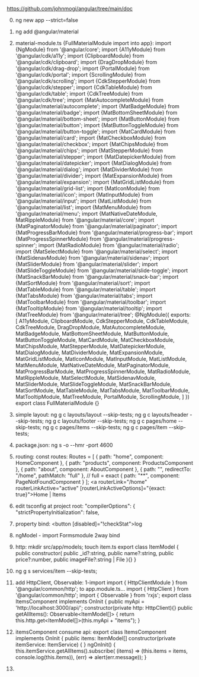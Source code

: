 https://github.com/johnmogi/angular/tree/main/doc

0. ng new app --strict=false
0. ng add @angular/material
0. material-module.ts {FullMaterialModule import into app}:
import {NgModule} from '@angular/core';
import {A11yModule} from '@angular/cdk/a11y';
import {ClipboardModule} from '@angular/cdk/clipboard';
import {DragDropModule} from '@angular/cdk/drag-drop';
import {PortalModule} from '@angular/cdk/portal';
import {ScrollingModule} from '@angular/cdk/scrolling';
import {CdkStepperModule} from '@angular/cdk/stepper';
import {CdkTableModule} from '@angular/cdk/table';
import {CdkTreeModule} from '@angular/cdk/tree';
import {MatAutocompleteModule} from '@angular/material/autocomplete';
import {MatBadgeModule} from '@angular/material/badge';
import {MatBottomSheetModule} from '@angular/material/bottom-sheet';
import {MatButtonModule} from '@angular/material/button';
import {MatButtonToggleModule} from '@angular/material/button-toggle';
import {MatCardModule} from '@angular/material/card';
import {MatCheckboxModule} from '@angular/material/checkbox';
import {MatChipsModule} from '@angular/material/chips';
import {MatStepperModule} from '@angular/material/stepper';
import {MatDatepickerModule} from '@angular/material/datepicker';
import {MatDialogModule} from '@angular/material/dialog';
import {MatDividerModule} from '@angular/material/divider';
import {MatExpansionModule} from '@angular/material/expansion';
import {MatGridListModule} from '@angular/material/grid-list';
import {MatIconModule} from '@angular/material/icon';
import {MatInputModule} from '@angular/material/input';
import {MatListModule} from '@angular/material/list';
import {MatMenuModule} from '@angular/material/menu';
import {MatNativeDateModule, MatRippleModule} from '@angular/material/core';
import {MatPaginatorModule} from '@angular/material/paginator';
import {MatProgressBarModule} from '@angular/material/progress-bar';
import {MatProgressSpinnerModule} from '@angular/material/progress-spinner';
import {MatRadioModule} from '@angular/material/radio';
import {MatSelectModule} from '@angular/material/select';
import {MatSidenavModule} from '@angular/material/sidenav';
import {MatSliderModule} from '@angular/material/slider';
import {MatSlideToggleModule} from '@angular/material/slide-toggle';
import {MatSnackBarModule} from '@angular/material/snack-bar';
import {MatSortModule} from '@angular/material/sort';
import {MatTableModule} from '@angular/material/table';
import {MatTabsModule} from '@angular/material/tabs';
import {MatToolbarModule} from '@angular/material/toolbar';
import {MatTooltipModule} from '@angular/material/tooltip';
import {MatTreeModule} from '@angular/material/tree';
@NgModule({
  exports: [
    A11yModule,
    ClipboardModule,
    CdkStepperModule,
    CdkTableModule,
    CdkTreeModule,
    DragDropModule,
    MatAutocompleteModule,
    MatBadgeModule,
    MatBottomSheetModule,
    MatButtonModule,
    MatButtonToggleModule,
    MatCardModule,
    MatCheckboxModule,
    MatChipsModule,
    MatStepperModule,
    MatDatepickerModule,
    MatDialogModule,
    MatDividerModule,
    MatExpansionModule,
    MatGridListModule,
    MatIconModule,
    MatInputModule,
    MatListModule,
    MatMenuModule,
    MatNativeDateModule,
    MatPaginatorModule,
    MatProgressBarModule,
    MatProgressSpinnerModule,
    MatRadioModule,
    MatRippleModule,
    MatSelectModule,
    MatSidenavModule,
    MatSliderModule,
    MatSlideToggleModule,
    MatSnackBarModule,
    MatSortModule,
    MatTableModule,
    MatTabsModule,
    MatToolbarModule,
    MatTooltipModule,
    MatTreeModule,
    PortalModule,
    ScrollingModule,
  ]
})
export class FullMaterialModule {}


0. simple layout:
ng g c layouts/layout --skip-tests;
ng g c layouts/header --skip-tests;
ng g c layouts/footer --skip-tests;
ng g c pages/home --skip-tests;
ng g c pages/items --skip-tests;
ng g c pages/item --skip-tests;


0. package.json: ng s -o --hmr -port 4600
0. routing:
const routes: Routes = [ { path: "home", component: HomeComponent }, { path: "products", component: ProductsComponent }, { path: "about", component: AboutComponent }, { path: "", redirectTo: "/home", pathMatch: "full" }, // full = exact { path: "**", component: PageNotFoundComponent } ];
<router-outlet></router-outlet>
<a routerLink="/home" routerLinkActive="active"
[routerLinkActiveOptions]="{exact: true}">Home</a>
|
<a routerLink="/items" >Items</a>







0. edit tsconfig at project root:
"compilerOptions": {
"strictPropertyInitialization": false,

0. property bind:
<button [disabled]="!checkStat">log</button>

0. ngModel - import Formsmodule 2way bind

0. http:
mkdir src/app/models;
touch item.ts
export class ItemModel { 
    public constructor( 
        public _id?:string,
        public name?:string,
        public price?:number,
        public imageFile?:string | File ){} }

0. ng g s services/item --skip-tests;

0. add  HttpClient, Observable:
1-import import { HttpClientModule } from '@angular/common/http';
to app.module.ts...
import { HttpClient } from '@angular/common/http'; 
import { Observable } from 'rxjs'; 
export class ItemsComponent implements OnInit {
  public myApi = 'http://localhost:3000/api/'; 
  constructor(private http: HttpClient){}
  public getAllItems(): Observable<ItemModel[]> { 
    return this.http.get<ItemModel[]>(this.myApi + "items"); }

0. itemsComponent consume api:
export class ItemsComponent implements OnInit {
  public items: ItemModel[] 
  constructor(private itemService: ItemService) { }
  ngOnInit() { 
    this.itemService.getAllItems().subscribe(
       (items) => (this.items = items, 
        console.log(this.items)), 
        (err) => alert(err.message)); 
      }

0. 